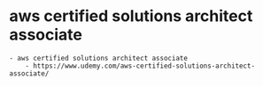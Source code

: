 # aws certified solutions architect associate
	- aws certified solutions architect associate
    	- https://www.udemy.com/aws-certified-solutions-architect-associate/
